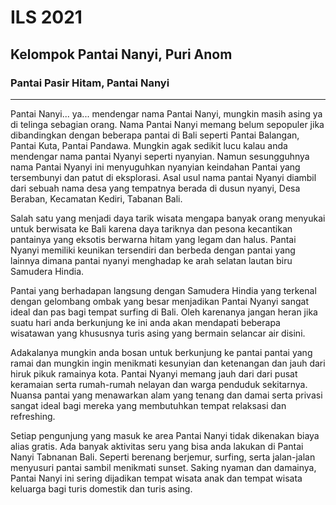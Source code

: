 # ILS 2021 

## Kelompok Pantai Nanyi, Puri Anom 

### Pantai Pasir Hitam, Pantai Nanyi

---

Pantai Nanyi... ya... mendengar nama Pantai Nanyi, mungkin masih asing ya di telinga sebagian orang. Nama Pantai Nanyi memang belum sepopuler jika dibandingkan dengan beberapa pantai di Bali seperti Pantai Balangan, Pantai Kuta, Pantai Pandawa. Mungkin agak sedikit lucu kalau anda mendengar nama pantai Nyanyi seperti nyanyian. Namun sesungguhnya nama Pantai Nyanyi ini menyuguhkan nyanyian keindahan Pantai yang tersembunyi dan patut di eksplorasi. Asal usul nama pantai Nyanyi diambil dari sebuah nama desa yang tempatnya berada di dusun nyanyi, Desa Beraban, Kecamatan Kediri, Tabanan Bali. 

Salah satu yang menjadi daya tarik wisata mengapa banyak orang menyukai untuk berwisata ke Bali karena daya tariknya dan pesona kecantikan pantainya yang eksotis berwarna hitam yang legam dan halus. Pantai Nyanyi memiliki keunikan tersendiri dan berbeda dengan pantai yang lainnya dimana pantai nyanyi menghadap ke arah selatan lautan biru Samudera Hindia. 

Pantai yang berhadapan langsung dengan Samudera Hindia yang terkenal dengan gelombang ombak yang besar menjadikan Pantai Nyanyi sangat ideal dan pas bagi tempat surfing di Bali. Oleh karenanya jangan heran jika suatu hari anda berkunjung ke ini anda akan mendapati beberapa wisatawan yang khususnya turis asing yang bermain selancar air disini.

Adakalanya mungkin anda bosan untuk berkunjung ke pantai pantai yang ramai dan mungkin ingin menikmati kesunyian dan ketenangan dan jauh dari hiruk pikuk ramainya kota. Pantai Nyanyi memang jauh dari dari pusat keramaian serta rumah-rumah nelayan dan warga penduduk sekitarnya. Nuansa pantai yang menawarkan alam yang tenang dan damai serta privasi sangat ideal bagi mereka yang membutuhkan tempat relaksasi dan refreshing. 

Setiap pengunjung yang masuk ke area Pantai Nanyi tidak dikenakan biaya alias gratis. Ada banyak aktivitas seru yang bisa anda lakukan di Pantai Nanyi Tabnanan Bali. Seperti berenang berjemur, surfing, serta jalan-jalan menyusuri pantai sambil menikmati sunset. Saking nyaman dan damainya, Pantai Nanyi ini sering dijadikan tempat wisata anak dan tempat wisata keluarga bagi turis domestik dan turis asing.
